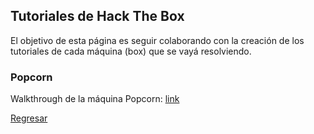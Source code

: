 ## Tutoriales de Hack The Box

El objetivo de esta página es seguir colaborando con la creación de los tutoriales de cada máquina (box) que se vayá resolviendo.



### Popcorn

Walkthrough de la máquina Popcorn: [link](https://is3g.github.io/boxes/popcorn)

[Regresar](https://is3g.github.io/boxes/)
